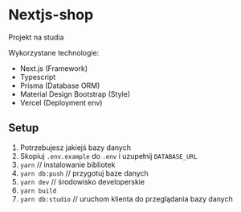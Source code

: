 # Nextjs-shop

Projekt na studia

Wykorzystane technologie:

- Next.js (Framework)
- Typescript
- Prisma (Database ORM)
- Material Design Bootstrap (Style)
- Vercel (Deployment env)

## Setup

1. Potrzebujesz jakiejś bazy danych
2. Skopiuj `.env.example` do `.env` i uzupełnij `DATABASE_URL`
3. `yarn` // instalowanie bibliotek
4. `yarn db:push` // przygotuj baze danych
5. `yarn dev` // środowisko developerskie
6. `yarn build`
7. `yarn db:studio` // uruchom klienta do przeglądania bazy danych
